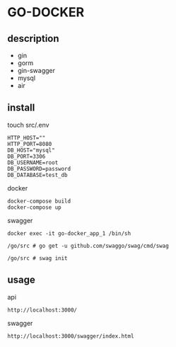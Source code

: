 # GO-DOCKER

## description

- gin
- gorm
- gin-swagger
- mysql
- air

## install

touch src/.env

```
HTTP_HOST=""
HTTP_PORT=8080
DB_HOST="mysql"
DB_PORT=3306
DB_USERNAME=root
DB_PASSWORD=password
DB_DATABASE=test_db
```

docker

```
docker-compose build
docker-compose up
```

swagger

```
docker exec -it go-docker_app_1 /bin/sh

/go/src # go get -u github.com/swaggo/swag/cmd/swag

/go/src # swag init
```

## usage

api

```
http://localhost:3000/
```

swagger
```
http://localhost:3000/swagger/index.html
```
